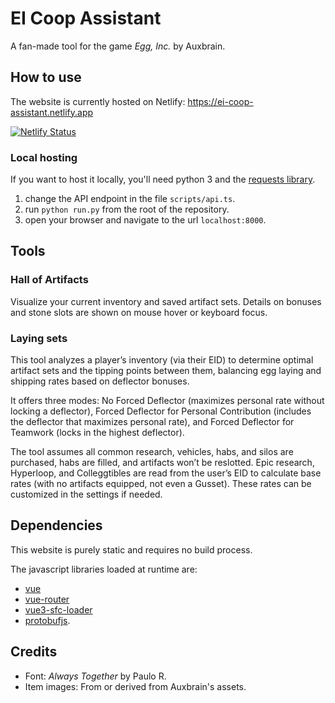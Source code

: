 # EI Coop Assistant
A fan-made tool for the game *Egg, Inc.* by Auxbrain.

## How to use
The website is currently hosted on Netlify: <https://ei-coop-assistant.netlify.app>

[![Netlify Status](https://api.netlify.com/api/v1/badges/3761eac5-1efd-4414-8715-98e632eb3e3a/deploy-status)](https://app.netlify.com/sites/ei-coop-assistant/deploys)

### Local hosting
If you want to host it locally, you'll need python 3 and the [requests library](<https://requests.readthedocs.io>).
1. change the API endpoint in the file `scripts/api.ts`.
2. run `python run.py` from the root of the repository.
3. open your browser and navigate to the url `localhost:8000`.

## Tools
### Hall of Artifacts
Visualize your current inventory and saved artifact sets.
Details on bonuses and stone slots are shown on mouse hover or keyboard focus.

### Laying sets
This tool analyzes a player’s inventory (via their EID) to determine optimal artifact sets and the tipping points between them, balancing egg laying and shipping rates based on deflector bonuses.

It offers three modes: No Forced Deflector (maximizes personal rate without locking a deflector), Forced Deflector for Personal Contribution (includes the deflector that maximizes personal rate), and Forced Deflector for Teamwork (locks in the highest deflector).

The tool assumes all common research, vehicles, habs, and silos are purchased, habs are filled, and artifacts won’t be reslotted.
Epic research, Hyperloop, and Colleggtibles are read from the user’s EID to calculate base rates (with no artifacts equipped, not even a Gusset).
These rates can be customized in the settings if needed.

## Dependencies
This website is purely static and requires no build process.

The javascript libraries loaded at runtime are:
- [vue](<https://vuejs.org/>)
- [vue-router](<https://router.vuejs.org/>)
- [vue3-sfc-loader](<https://github.com/FranckFreiburger/vue3-sfc-loader>)
- [protobufjs](<https://github.com/protobufjs/protobuf.js>).

## Credits
- Font: *Always Together* by Paulo R.
- Item images: From or derived from Auxbrain's assets.



